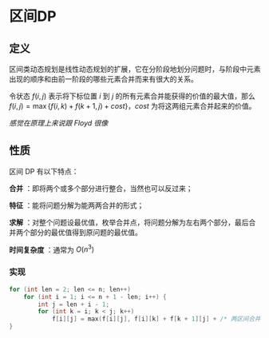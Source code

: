# 区间DP

## 定义

区间类动态规划是线性动态规划的扩展，它在分阶段地划分问题时，与阶段中元素出现的顺序和由前一阶段的哪些元素合并而来有很大的关系。

令状态 $f(i, j)$ 表示将下标位置 $i$ 到 $j$ 的所有元素合并能获得的价值的最大值，那么 $f(i, j)=\max\{f(i, k)+f(k+1, j)+cost\}$，$cost$ 为将这两组元素合并起来的价值。

_感觉在原理上来说跟 Floyd 很像_

## 性质

区间 DP 有以下特点：

 **合并** ：即将两个或多个部分进行整合，当然也可以反过来；

 **特征** ：能将问题分解为能两两合并的形式；

 **求解** ：对整个问题设最优值，枚举合并点，将问题分解为左右两个部分，最后合并两个部分的最优值得到原问题的最优值。

 **时间复杂度** ：通常为 $O(n^3)$

### 实现

```cpp
for (int len = 2; len <= n; len++)
    for (int i = 1; i <= n + 1 - len; i++) {
        int j = len + i - 1;
        for (int k = i; k < j; k++)
            f[i][j] = max(f[i][j], f[i][k] + f[k + 1][j] + /* 两区间合并的贡献 */);
}
```

